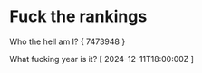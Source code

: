 # Fuck the rankings

Who the hell am I?
{ 7473948 }

What fucking year is it?
[ 2024-12-11T18:00:00Z ]
